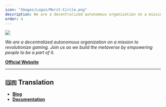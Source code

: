 ```yaml
---
icon: "Images/Logos/Merit-Circle.png"
description: We are a decentralized autonomous organization on a mission to revolutionize gaming. Join us as we build the metaverse by empowering people to be a part of it.
order: 4
---
```


![](../Images/Covers/Merit-Circle.png)

_We are a decentralized autonomous organization on a mission to revolutionize gaming. Join us as we build the metaverse by empowering people to be a part of it._

[**Official Website**](https://meritcircle.io/)

---

## 🇬🇷 Translation

- [**Blog**](https://meritcirclegrecce.substack.com/)
- [**Documentation**](https://merit-circle.gitbook.io/gr/)
